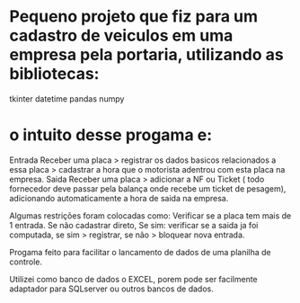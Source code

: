 # Pequeno projeto que fiz para um cadastro de veiculos em uma empresa pela portaria, utilizando as bibliotecas:
tkinter
datetime
pandas
numpy

# o intuito desse progama e:
Entrada
Receber uma placa > registrar os dados basicos relacionados a essa placa > cadastrar a hora que o motorista adentrou com esta placa na empresa.
Saida
Receber uma placa > adicionar a NF ou Ticket ( todo fornecedor deve passar pela balança onde recebe um ticket de pesagem), adicionando automaticamente a hora de saida na empresa.

Algumas restrições foram colocadas como:
Verificar se a placa tem mais de 1 entrada. Se não cadastrar direto, Se sim:
verificar se a saida ja foi computada, se sim > registrar, se não > bloquear nova entrada.

Progama feito para facilitar o lancamento de dados de uma planilha de controle. 

Utilizei como banco de dados o EXCEL, porem pode ser facilmente adaptador para SQLserver ou outros bancos de dados.
